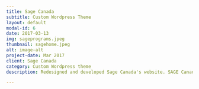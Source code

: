 ```yaml
---
title: Sage Canada
subtitle: Custom Wordpress Theme
layout: default
modal-id: 6
date: 2017-03-13
img: sageprograms.jpeg
thumbnail: sagehome.jpeg
alt: image-alt
project-date: Mar 2017
client: Sage Canada
category: Custom Wordpress theme
description: Redesigned and developed Sage Canada's website. SAGE Canada is part of a larger global network that creates opportunities for youth to bring their ideas to life. Their program mentors young people, teaches them entrepreneurial skills and provides them with resources to turn their ideas into live business ventures. The theme has several custom pluggins, archive pages, single pages and post pages.

---
```

